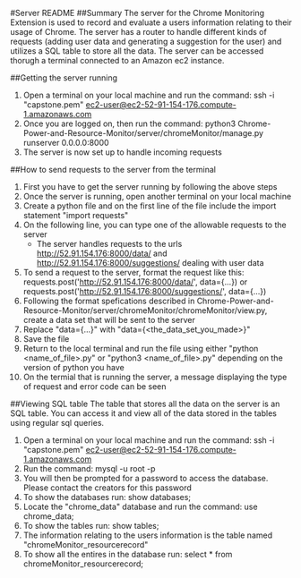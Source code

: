 #Server README
##Summary
The server for the Chrome Monitoring Extension is used to record and evaluate a users information relating to their usage of Chrome. The server has a router to handle different 
kinds of requests (adding user data and generating a suggestion for the user) and utilizes a SQL table to store all the data. The server can be accessed thorugh a terminal connected
to an Amazon ec2 instance.

##Getting the server running
1. Open a terminal on your local machine and run the command: ssh -i "capstone.pem" ec2-user@ec2-52-91-154-176.compute-1.amazonaws.com
2. Once you are logged on, then run the command: python3 Chrome-Power-and-Resource-Monitor/server/chromeMonitor/manage.py runserver 0.0.0.0:8000
3. The server is now set up to handle incoming requests

##How to send requests to the server from the terminal
1. First you have to get the server running by following the above steps
2. Once the server is running, open another terminal on your local machine
3. Create a python file and on the first line of the file include the import statement "import requests"
4. On the following line, you can type one of the allowable requests to the server
    * The server handles requests to the urls http://52.91.154.176:8000/data/ and http://52.91.154.176:8000/suggestions/ dealing with user data
6. To send a request to the server, format the request like this: requests.post('http://52.91.154.176:8000/data/', data={...}) or requests.post('http://52.91.154.176:8000/suggestions/', data={...})
7. Following the format spefications described in Chrome-Power-and-Resource-Monitor/server/chromeMonitor/chromeMonitor/view.py, create a data set that will be sent to the server
8. Replace "data={...}" with "data={<the_data_set_you_made>}"
9. Save the file
10. Return to the local terminal and run the file using either "python <name_of_file>.py" or "python3 <name_of_file>.py" depending on the version of python you have
11. On the termial that is running the server, a message displaying the type of request and error code can be seen

##Viewing SQL table
The table that stores all the data on the server is an SQL table. You can access it and view all of the data stored in the tables using regular sql queries.
1. Open a terminal on your local machine and run the command: ssh -i "capstone.pem" ec2-user@ec2-52-91-154-176.compute-1.amazonaws.com
2. Run the command: mysql -u root -p
3. You will then be prompted for a password to access the database. Please contact the creators for this password
4. To show the databases run: show databases;
5. Locate the "chrome_data" database and run the command: use chrome_data;
6. To show the tables run: show tables;
7. The information relating to the users information is the table named "chromeMonitor_resourcerecord"
8. To show all the entires in the database run: select * from chromeMonitor_resourcerecord;
